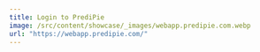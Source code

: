 ```yaml
---
title: Login to PrediPie
image: /src/content/showcase/_images/webapp.predipie.com.webp
url: "https://webapp.predipie.com/"
---
```

